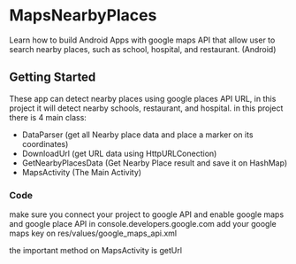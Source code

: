 # MapsNearbyPlaces

Learn how to build Android Apps with google maps API that allow user to search nearby places, such as school, hospital, and restaurant. (Android)

## Getting Started

These app can detect nearby places using google places API URL, in this project it will detect nearby schools, restaurant, and hospital.
in this project there is 4 main class:
- DataParser (get all Nearby place data and place a marker on its coordinates)
- DownloadUrl (get URL data using HttpURLConection)
- GetNearbyPlacesData (Get Nearby Place result and save it on HashMap)
- MapsActivity (The Main Activity)

### Code

make sure you connect your project to google API and enable google maps and google place API in console.developers.google.com
add your google maps key on res/values/google_maps_api.xml

the important method on MapsActivity is getUrl



